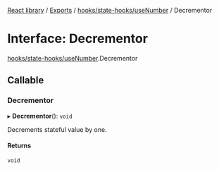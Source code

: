 [React library](../index.md) / [Exports](../modules.md) / [hooks/state-hooks/useNumber](../modules/hooks_state_hooks_useNumber.md) / Decrementor

# Interface: Decrementor

[hooks/state-hooks/useNumber](../modules/hooks_state_hooks_useNumber.md).Decrementor

## Callable

### Decrementor

▸ **Decrementor**(): `void`

Decrements stateful value by one.

#### Returns

`void`

